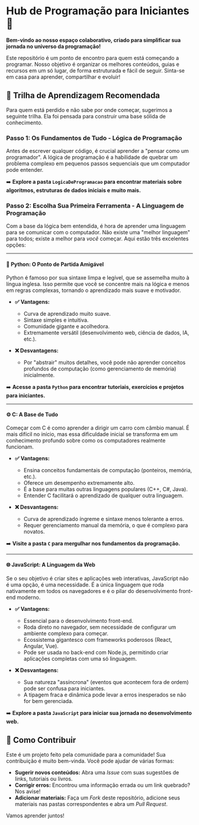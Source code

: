 # Hub de Programação para Iniciantes 🚀

**Bem-vindo ao nosso espaço colaborativo, criado para simplificar sua jornada no universo da programação!**

Este repositório é um ponto de encontro para quem está começando a programar. Nosso objetivo é organizar os melhores conteúdos, guias e recursos em um só lugar, de forma estruturada e fácil de seguir. Sinta-se em casa para aprender, compartilhar e evoluir!

## 🧭 Trilha de Aprendizagem Recomendada

Para quem está perdido e não sabe por onde começar, sugerimos a seguinte trilha. Ela foi pensada para construir uma base sólida de conhecimento.

### Passo 1: Os Fundamentos de Tudo - Lógica de Programação
Antes de escrever qualquer código, é crucial aprender a "pensar como um programador". A lógica de programação é a habilidade de quebrar um problema complexo em pequenos passos sequenciais que um computador pode entender.

➡️ **Explore a pasta `LogicaDeProgramacao` para encontrar materiais sobre algoritmos, estruturas de dados iniciais e muito mais.**



### Passo 2: Escolha Sua Primeira Ferramenta - A Linguagem de Programação
Com a base da lógica bem entendida, é hora de aprender uma linguagem para se comunicar com o computador. Não existe uma "melhor linguagem" para todos; existe a melhor para *você* começar. Aqui estão três excelentes opções:

---

#### 🐍 Python: O Ponto de Partida Amigável

Python é famoso por sua sintaxe limpa e legível, que se assemelha muito à língua inglesa. Isso permite que você se concentre mais na lógica e menos em regras complexas, tornando o aprendizado mais suave e motivador.

* **✅ Vantagens:**
    * Curva de aprendizado muito suave.
    * Sintaxe simples e intuitiva.
    * Comunidade gigante e acolhedora.
    * Extremamente versátil (desenvolvimento web, ciência de dados, IA, etc.).

* **❌ Desvantagens:**
    * Por "abstrair" muitos detalhes, você pode não aprender conceitos profundos de computação (como gerenciamento de memória) inicialmente.

➡️ **Acesse a pasta `Python` para encontrar tutoriais, exercícios e projetos para iniciantes.**

---

#### ⚙️ C: A Base de Tudo

Começar com C é como aprender a dirigir um carro com câmbio manual. É mais difícil no início, mas essa dificuldade inicial se transforma em um conhecimento profundo sobre como os computadores realmente funcionam.

* **✅ Vantagens:**
    * Ensina conceitos fundamentais de computação (ponteiros, memória, etc.).
    * Oferece um desempenho extremamente alto.
    * É a base para muitas outras linguagens populares (C++, C#, Java).
    * Entender C facilitará o aprendizado de qualquer outra linguagem.

* **❌ Desvantagens:**
    * Curva de aprendizado íngreme e sintaxe menos tolerante a erros.
    * Requer gerenciamento manual da memória, o que é complexo para novatos.

➡️ **Visite a pasta `C` para mergulhar nos fundamentos da programação.**

---

#### 🌐 JavaScript: A Linguagem da Web

Se o seu objetivo é criar sites e aplicações web interativas, JavaScript não é uma opção, é uma necessidade. É a única linguagem que roda nativamente em todos os navegadores e é o pilar do desenvolvimento front-end moderno.

* **✅ Vantagens:**
    * Essencial para o desenvolvimento front-end.
    * Roda direto no navegador, sem necessidade de configurar um ambiente complexo para começar.
    * Ecossistema gigantesco com frameworks poderosos (React, Angular, Vue).
    * Pode ser usada no back-end com Node.js, permitindo criar aplicações completas com uma só linguagem.

* **❌ Desvantagens:**
    * Sua natureza "assíncrona" (eventos que acontecem fora de ordem) pode ser confusa para iniciantes.
    * A tipagem fraca e dinâmica pode levar a erros inesperados se não for bem gerenciada.

➡️ **Explore a pasta `JavaScript` para iniciar sua jornada no desenvolvimento web.**


## 🙌 Como Contribuir

Este é um projeto feito pela comunidade para a comunidade! Sua contribuição é muito bem-vinda. Você pode ajudar de várias formas:

* **Sugerir novos conteúdos:** Abra uma *Issue* com suas sugestões de links, tutoriais ou livros.
* **Corrigir erros:** Encontrou uma informação errada ou um link quebrado? Nos avise!
* **Adicionar materiais:** Faça um *Fork* deste repositório, adicione seus materiais nas pastas correspondentes e abra um *Pull Request*.

Vamos aprender juntos!
